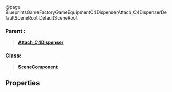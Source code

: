 @page BlueprintsGameFactoryGameEquipmentC4DispenserAttach_C4DispenserDefaultSceneRoot DefaultSceneRoot
### Parent :
<b><a href="_blueprints_game_factory_game_equipment_c4_dispenser_attach__c4_dispenser.html"><blockquote>Attach_C4Dispenser</blockquote></a></b>
### Class:
<b><a href="_class_script_scene_component.html"><blockquote>SceneComponent</blockquote></a></b>
## Properties
